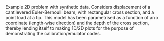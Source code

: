 Example 2D problem with synthetic data. Considers displacement of a cantilevered Euler-Bernoulli beam, with rectangular cross section, and a point load at a tip. This model has been parametrised as a function of an x coordinate (length-wise direction) and the depth of the cross section, thereby lending itself to making 1D/2D plots for the purpose of demonstrating the calibration/emulator codes.
